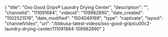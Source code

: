 {
    "title": "Oxo Good Grips&reg; Laundry Drying Center",
    "description": "",
    "channelid": "111091684",
    "videoid": "109982890",
    "date_created": "1502521519",
    "date_modified": "1504049169",
    "type": "captivate",
    "layout": "channelVideo",
    "url": "\/bbbusa-latest-videos\/oxo-good-grips\u00c2-laundry-drying-center\/111091684-109982890"
}